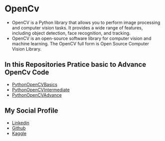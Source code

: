 
# OpenCv
- OpenCV is a Python library that allows you to perform image processing and computer vision tasks. It provides a wide range of features, including object detection, face recognition, and tracking.
- OpenCV is an open-source software library for computer vision and machine learning. The OpenCV full form is Open Source Computer Vision Library.

## In this Repositories Pratice basic to Advance OpenCv Code 


- [PythonOpenCVBasics](https://github.com/pritomsh/PythonOpenCV1011/tree/master/PythonOpenCVBasics)
- [PythonOpenCVIntermediate](https://github.com/pritomsh/PythonOpenCV1011/tree/master/PythonOpenCVIntermediate)
- [PythonOpenCVAdvance](https://github.com/pritomsh/PythonOpenCV1011/tree/master/PythonOpenCVAdvance)



## My Social Profile
 - [Linkedin](https://www.linkedin.com/in/pritomsh/)
 - [Github](https://github.com/pritomsh)
 - [Kaggle](https://www.kaggle.com/pritomsh)


